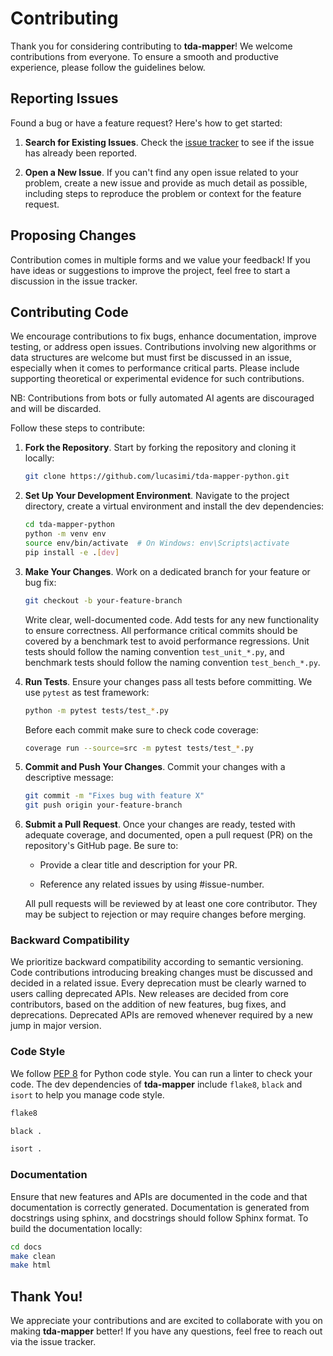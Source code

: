 # Contributing

Thank you for considering contributing to **tda-mapper**! We welcome
contributions from everyone. To ensure a smooth and productive experience,
please follow the guidelines below.

## Reporting Issues

Found a bug or have a feature request? Here's how to get started:

1. **Search for Existing Issues**. Check the
[issue tracker](https://github.com/lucasimi/tda-mapper-python/issues) to see if
the issue has already been reported.

2. **Open a New Issue**. If you can't find any open issue related to your
problem, create a new issue and provide as much detail as possible, including
steps to reproduce the problem or context for the feature request.

## Proposing Changes

Contribution comes in multiple forms and we value your feedback! If you have
ideas or suggestions to improve the project, feel free to start a discussion in
the issue tracker.

## Contributing Code

We encourage contributions to fix bugs, enhance documentation, improve testing,
or address open issues. Contributions involving new algorithms or data
structures are welcome but must first be discussed in an issue, especially when
it comes to performance critical parts. Please include supporting theoretical
or experimental evidence for such contributions.

NB: Contributions from bots or fully automated AI agents are discouraged and
will be discarded.

Follow these steps to contribute:

1. **Fork the Repository**.
    Start by forking the repository and cloning it locally:

    ```bash
    git clone https://github.com/lucasimi/tda-mapper-python.git
    ```

2. **Set Up Your Development Environment**.
    Navigate to the project directory, create a virtual environment and install
    the dev dependencies:

    ```bash
    cd tda-mapper-python
    python -m venv env
    source env/bin/activate  # On Windows: env\Scripts\activate
    pip install -e .[dev]
    ```

3. **Make Your Changes**.
    Work on a dedicated branch for your feature or bug fix:

    ```bash
    git checkout -b your-feature-branch
    ```

    Write clear, well-documented code. Add tests for any new functionality to
    ensure correctness. All performance critical commits should be covered by
    a benchmark test to avoid performance regressions. Unit tests should follow
    the naming convention `test_unit_*.py`, and benchmark tests should follow
    the naming convention `test_bench_*.py`.

4. **Run Tests**.
    Ensure your changes pass all tests before committing. We use `pytest` as
    test framework:

    ```bash
    python -m pytest tests/test_*.py
    ```

    Before each commit make sure to check code coverage:

    ```bash
    coverage run --source=src -m pytest tests/test_*.py
    ```

5. **Commit and Push Your Changes**.
    Commit your changes with a descriptive message:

    ```bash
    git commit -m "Fixes bug with feature X"
    git push origin your-feature-branch
    ```

6. **Submit a Pull Request**.
    Once your changes are ready, tested with adequate coverage, and documented,
    open a pull request (PR) on the repository's GitHub page. Be sure to:

    - Provide a clear title and description for your PR.

    - Reference any related issues by using #issue-number.

    All pull requests will be reviewed by at least one core contributor. They
    may be subject to rejection or may require changes before merging.

### Backward Compatibility

We prioritize backward compatibility according to semantic versioning. Code
contributions introducing breaking changes must be discussed and decided in a
related issue. Every deprecation must be clearly warned to users calling
deprecated APIs. New releases are decided from core contributors, based on the
addition of new features, bug fixes, and deprecations. Deprecated APIs are
removed whenever required by a new jump in major version.

### Code Style

We follow [PEP 8](https://peps.python.org/pep-0008/) for Python code style.
You can run a linter to check your code. The dev dependencies of **tda-mapper**
include `flake8`, `black` and `isort` to help you manage code style.

```bash
flake8
```

```bash
black .
```

```bash
isort .
```

### Documentation

Ensure that new features and APIs are documented in the code and that
documentation is correctly generated. Documentation is generated from
docstrings using sphinx, and docstrings should follow Sphinx format.
To build the documentation locally:

```bash
cd docs
make clean
make html
```

## Thank You!

We appreciate your contributions and are excited to collaborate with you on
making **tda-mapper** better! If you have any questions, feel free to reach
out via the issue tracker.
